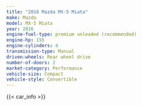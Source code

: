 ```yaml
---
title: "2016 Mazda MX-5 Miata"
make: Mazda
model: MX-5 Miata
year: 2016
engine-fuel-type: premium unleaded (recommended)
engine-hp: 155
engine-cylinders: 4
transmission-type: Manual
driven-wheels: Rear wheel drive
number-of-doors: 2
market-category: Performance
vehicle-size: Compact
vehicle-style: Convertible
---
```


{{< car_info >}}
